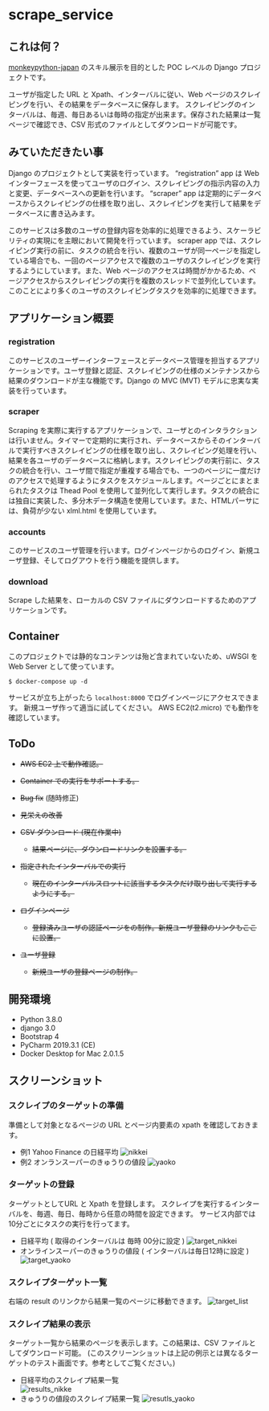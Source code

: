 # scrape_service



## これは何？


[monkeypython-japan](https://monkeypython-japan.github.io/) のスキル展示を目的とした POC レベルの Django プロジェクトです。

ユーザが指定した URL と Xpath、インターバルに従い、Web ページのスクレイピングを行い、その結果をデータベースに保存します。
スクレイピングのインターバルは、毎週、毎日あるいは毎時の指定が出来ます。保存された結果は一覧ページで確認でき、CSV 形式のファイルとしてダウンロードが可能です。

## みていただきたい事


Django のプロジェクトとして実装を行っています。
“registration” app は Web インターフェースを使ってユーザのログイン、スクレイピングの指示内容の入力と変更、データベースへの更新を行います。
“scraper” app は定期的にデータベースからスクレイピングの仕様を取り出し、スクレイピングを実行して結果をデータベースに書き込みます。

このサービスは多数のユーザの登録内容を効率的に処理できるよう、スケーラビリティの実現にを主眼において開発を行っています。
scraper app では、スクレイピング実行の前に、タスクの統合を行い、複数のユーザが同一ページを指定している場合でも、一回のページアクセスで複数のユーザのスクレイピングを実行するようにしています。また、Web ページのアクセスは時間がかかるため、ページアクセスからスクレイピングの実行を複数のスレッドで並列化しています。このことにより多くのユーザのスクレイピングタスクを効率的に処理できます。

## アプリケーション概要


### registration

このサービスのユーザーインターフェースとデータベース管理を担当するアプリケーションです。ユーザ登録と認証、スクレイピングの仕様のメンテナンスから結果のダウンロードが主な機能です。Django の MVC (MVT) モデルに忠実な実装を行っています。

### scraper

Scraping を実際に実行するアプリケーションで、ユーザとのインタラクションは行いません。タイマーで定期的に実行され、データベースからそのインターバルで実行すべきスクレイピングの仕様を取り出し、スクレイピング処理を行い、結果を各ユーザのデータベースに格納します。スクレイピングの実行前に、タスクの統合を行い、ユーザ間で指定が重複する場合でも、一つのページに一度だけのアクセスで処理するようにタスクをスケジュールします。ページごとにまとまられたタスクは Thead Pool を使用して並列化して実行します。タスクの統合には独自に実装した、多分木データ構造を使用しています。また、HTMLパーサには、負荷が少ない xlml.html を使用しています。

### accounts

このサービスのユーザ管理を行います。ログインページからのログイン、新規ユーザ登録、そしてログアウトを行う機能を提供します。

### download

Scrape した結果を、ローカルの CSV ファイルにダウンロードするためのアプリケーションです。

## Container

このプロジェクトでは静的なコンテンツは殆ど含まれていないため、uWSGI を Web Server として使っています。

```$ docker-compose up -d ```

サービスが立ち上がったら ```localhost:8000``` でログインページにアクセスできます。
新規ユーザ作って適当に試してください。 AWS EC2(t2.micro) でも動作を確認しています。

## ToDo

* ~~AWS EC2 上で動作確認。~~

* ~~Container での実行をサポートする。~~

* ~~Bug fix~~  (随時修正)

* ~~見栄えの改善~~

* ~~CSV ダウンロード (現在作業中)~~
  * ~~結果ページに、ダウンロードリンクを設置する。~~

* ~~指定されたインターバルでの実行~~
  * ~~現在のインターバルスロットに該当するタスクだけ取り出して実行するようにする。~~

* ~~ログインページ~~
  * ~~登録済みユーザの認証ページをの制作。新規ユーザ登録のリンクもここに設置。~~
* ~~ユーザ登録~~
  * ~~新規ユーザの登録ページの制作。~~

## 開発環境
* Python  3.8.0
* django 3.0
* Bootstrap 4
* PyCharm 2019.3.1 (CE)
* Docker Desktop for Mac 2.0.1.5

## スクリーンショット
### スクレイプのターゲットの準備
準備として対象となるページの URL とページ内要素の xpath を確認しておきます。

* 例1  Yahoo Finance の日経平均
![nikkei](./screen_shots/00_1_Nikkei_web_page.png)
* 例2 オンランスーパーのきゅうりの値段
![yaoko](./screen_shots/00_2_Yaoko_web_page.png)

### ターゲットの登録
ターゲットとしてURL と Xpath を登録します。
スクレイプを実行するインターバルを、毎週、毎日、毎時から任意の時間を設定できます。
サービス内部では 10分ごとにタスクの実行を行ってます。

* 日経平均  ( 取得のインターバルは 毎時 00分に設定 )
![target_nikkei](./screen_shots/02_create_scrape_target_nikkei.png)
* オンラインスーパーのきゅうりの値段 ( インターバルは毎日12時に設定 )
![target_yaoko](./screen_shots/03_create_scrape_target_yaoko.png)

### スクレイプターゲット一覧
右端の result のリンクから結果一覧のページに移動できます。
![target_list](./screen_shots/04_scrape_target_lsit_Nikke_Yaoko.png)

### スクレイプ結果の表示
ターゲット一覧から結果のページを表示します。この結果は、CSV ファイルとしてダウンロード可能。
(このスクリーンショットは上記の例示とは異なるターゲットのテスト画面です。参考としてご覧ください。)

* 日経平均のスクレイプ結果一覧    
![results_nikke](./screen_shots/05_scrape_result_nikkei_h3.png)
* きゅうりの値段のスクレイプ結果一覧
![resutls_yaoko](./screen_shots/06_scrape_result_yaoko.png)